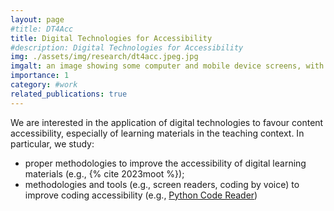 ```yaml
---
layout: page
#title: DT4Acc
title: Digital Technologies for Accessibility
#description: Digital Technologies for Accessibility
img: ./assets/img/research/dt4acc.jpeg.jpg
imgalt: an image showing some computer and mobile device screens, with data and text
importance: 1
category: #work
related_publications: true
---
```



We are interested in the application of digital technologies to favour content accessibility, especially of learning materials in the teaching context. In particular, we study:

* proper methodologies to improve the accessibility of digital learning materials (e.g., {% cite 2023moot %});
* methodologies and tools (e.g., screen readers, coding by voice) to improve coding accessibility (e.g., [Python Code Reader](https://github.com/mattia2602/python-code-reader/blob/main/README-EN.md))

